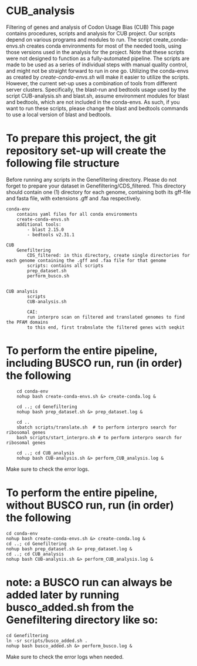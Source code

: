 # CUB_analysis
Filtering of genes and analysis of Codon Usage Bias (CUB)
This page contains procedures, scripts and analysis for CUB project. Our scripts depend on various programs and modules to run. The script create_conda-envs.sh creates conda environments for most of the needed tools, using those versions used in the analysis for the project. 
Note that these scripts were not designed to function as a fully-automated pipeline. The scripts are made to be used as a series of individual steps with manual quality control, and might not be straight forward to run in one go. Utilizing the conda-envs as created by *create-conda-envs.sh* will make it easier to utilize the scripts. However, the current set-up uses a combination of tools from different server clusters. Specifically, the blast-run and bedtools usage used by the script CUB-analysis.sh and blast.sh, assume environment modules for blast and bedtools, which are not included in the conda-envs.  As such, if you want to run these scripts, please change the blast and bedtools commands to use a local version of blast and bedtools. 

# To prepare this project, the git repository set-up will create the following file structure
Before running any scripts in the Genefiltering directory. Please do not forget to prepare your dataset in Genefiltering/CDS_filtered. This directory should contain one (1) directory for each genome, containing both its gff-file and fasta file, with extensions .gff and .faa respectively.  

    conda-env
        contains yaml files for all conda environments
        create-conda-envs.sh 
        additional tools: 
            - blast 2.15.0
            - bedtools v2.31.1

    CUB 
        Genefiltering
            CDS_filtered: in this directory, create single directories for each genome containing the .gff and .faa file for that genome 
            scripts: contains all scripts  
            prep_dataset.sh
            perform_busco.sh 
           

    CUB analysis
            scripts 
            CUB-analysis.sh 
            
            CAI:
            run interpro scan on filtered and translated genomes to find the PFAM domains 
            to this end, first trabnslate the filtered genes with seqkit
            


# To perform the entire pipeline, including BUSCO run, run (in order) the following 

```
    cd conda-env 
    nohup bash create-conda-envs.sh &> create-conda.log &

    cd ..; cd Genefiltering 
    nohup bash prep_dataset.sh &> prep_dataset.log & 

    cd ..
    sbatch scripts/translate.sh  # to perform interpro search for ribosomal genes 
    bash scripts/start_interpro.sh # to perform interpro search for ribosomal genes 
    
    cd ..; cd CUB_analysis 
    nohup bash CUB-analysis.sh &> perform_CUB_analysis.log & 
```

Make sure to check the error logs. 

# To perform the entire pipeline, without BUSCO run, run (in order) the following 

    cd conda-env 
    nohup bash create-conda-envs.sh &> create-conda.log &
    cd ..; cd Genefiltering 
    nohup bash prep_dataset.sh &> prep_dataset.log & 
    cd ..; cd CUB_analysis 
    nohup bash CUB-analysis.sh &> perform_CUB_analysis.log & 

# note: a BUSCO run can always be added later by running busco_added.sh from the Genefiltering directory like so: 
    cd Genefiltering 
    ln -sr scripts/busco_added.sh .
    nohup bash busco_added.sh &> perform_busco.log & 

Make sure to check the error logs when needed. 